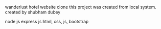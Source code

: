 wanderlust hotel website clone
this project was created from local system. created by shubham dubey 

node js
express js
html, css, js, bootstrap
